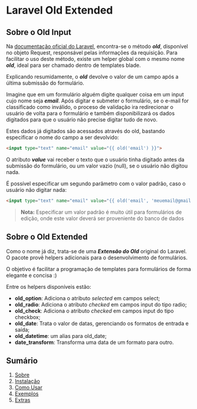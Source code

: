 # Laravel Old Extended

## Sobre o Old Input

Na [documentação oficial do Laravel](https://laravel.com/docs/5.6/requests#old-input), encontra-se o método ***old***, disponível no objeto Request, responsável pelas informações da requisição. Para facilitar o uso deste método, existe um helper global com o mesmo nome ***old***, ideal para ser chamado dentro de templates blade.

Explicando resumidamente, o ***old*** devolve o valor de um campo após a última submissão do formulário.

Imagine que em um formulário alguém digite qualquer coisa em um input cujo nome seja ***email***. Após digitar e submeter o formulário, se o e-mail for classificado como inválido, o proceso de validação ira redirecionar o usuário de volta para o formulário e também disponibilizará os dados digitados para que o usuário não precise digitar tudo de novo.

Estes dados já digitados são acessados através do old, bastando especificar o nome do campo a ser devolvido:

```html
<input type="text" name="email" value="{{ old('email') }}">
```

O atributo ***value*** vai receber o texto que o usuário tinha digitado antes da submissão do formulário, ou um valor vazio (null), se o usuário não digitou nada.

É possível especificar um segundo parâmetro com o valor padrão, caso o usuário não digitar nada:

```html
<input type="text" name="email" value="{{ old('email', 'meuemail@gmail.com') }}">
```

> **Nota:** Especificar um valor padrão é muito útil para formulários de edição, onde este valor deverá ser proveniente do banco de dados


## Sobre o Old Extended

Como o nome já diz, trata-se de uma ***Extensão do Old*** original do Laravel. O pacote provê helpers adicionais para o desenvolvimento de formulários.

O objetivo é facilitar a programação de templates para formulários de forma elegante e concisa :)

Entre os helpers disponíveis estão:

* **old_option**: Adiciona o atributo *selected* em campos select;
* **old_radio**: Adiciona o atributo *checked* em campos input do tipo radio;
* **old_check**: Adiciona o atributo *checked* em campos input do tipo checkbox;
* **old_date**: Trata o valor de datas, gerenciando os formatos de entrada e saída;
* **old_datetime**: um alias para old_date;
* **date_transform**: Transforma uma data de um formato para outro.

## Sumário

1. [Sobre](00-Home.md)
2. [Instalação](01-Installation.md)
3. [Como Usar](02-Usage.md)
4. [Exemplos](03-Examples.md)
5. [Extras](04-Extras.md)
  